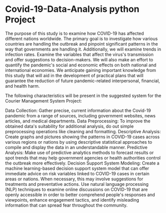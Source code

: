 # Covid-19-Data-Analysis python Project

The purpose of this study is to examine how COVID-19 has affected different nations worldwide. The primary goal is to investigate how various countries are handling the outbreak and pinpoint significant patterns in the way that governments are handling it. Additionally, we will examine trends in infection rates. Examine the variables that affect the virus's transmission and offer suggestions to decision-makers. We will also make an effort to quantify the pandemic's social and economic effects on both national and international economies. We anticipate gaining important knowledge from this study that will aid in the development of practical plans that will guarantee the reduction of future pandemic-related interpersonal, financial, and health harm.

The following characteristics will be present in the suggested system for the Courier Management System Project:

Data Collection: Gather precise, current information about the Covid-19 pandemic from a range of sources, including government websites, news articles, and medical departments.
Data Preprocessing: To improve the obtained data's suitability for additional analysis, do out simple preprocessing operations like cleaning and formatting.
Descriptive Analysis: Create graphs and pictures showing the patterns in COVID-19 cases across various regions or nations by using descriptive statistical approaches to compile and display the data in an understandable manner.
Predictive Analysis: Make use of predictive analytics methods to forecast results or spot trends that may help government agencies or health authorities control the outbreak more effectively.
Decision Support System Modeling: Create a machine learning-based decision support system model that can offer immediate advice on risk variables linked to COVID-19 cases in certain areas or nations. When necessary, this may involve suggestions for treatments and preventative actions.
Use natural language processing (NLP) techniques to examine online discussions on COVID-19 that are openly accessible in order to better comprehend people's responses and viewpoints, enhance engagement tactics, and identify misleading information that can spread fear throughout the community.
